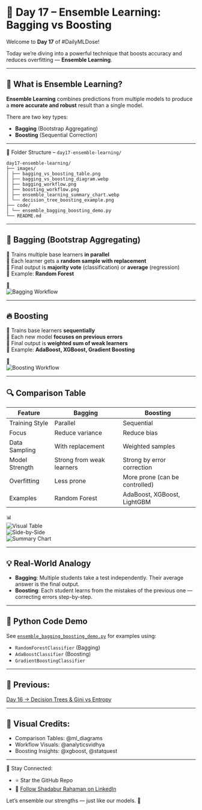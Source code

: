 # 🧩 Day 17 – Ensemble Learning: Bagging vs Boosting

Welcome to **Day 17** of #DailyMLDose!

Today we’re diving into a powerful technique that boosts accuracy and reduces overfitting — **Ensemble Learning**.

---

## 📌 What is Ensemble Learning?

**Ensemble Learning** combines predictions from multiple models to produce a **more accurate and robust** result than a single model.

There are two key types:
- **Bagging** (Bootstrap Aggregating)
- **Boosting** (Sequential Correction)

---

📂 Folder Structure – `day17-ensemble-learning/`
```
day17-ensemble-learning/
├── images/
│ ├── bagging_vs_boosting_table.png
│ ├── bagging_vs_boosting_diagram.webp
│ ├── bagging_workflow.png
│ ├── boosting_workflow.png
│ ├── ensemble_learning_summary_chart.webp
│ └── decision_tree_boosting_example.png
├── code/
│ └── ensemble_bagging_boosting_demo.py
└── README.md
```

---

## 🧠 Bagging (Bootstrap Aggregating)

🔹 Trains multiple base learners **in parallel**  
🔹 Each learner gets a **random sample with replacement**  
🔹 Final output is **majority vote** (classification) or **average** (regression)  
🔹 Example: **Random Forest**

📸  
![Bagging Workflow]( images/bagging_workflow.png)

---

## 🔥 Boosting

🔸 Trains base learners **sequentially**  
🔸 Each new model **focuses on previous errors**  
🔸 Final output is **weighted sum of weak learners**  
🔸 Example: **AdaBoost, XGBoost, Gradient Boosting**

📸  
![Boosting Workflow](images/boosting_workflow.png)

---

## 🔍 Comparison Table

| Feature           | Bagging                         | Boosting                         |
|------------------|----------------------------------|----------------------------------|
| Training Style    | Parallel                        | Sequential                       |
| Focus             | Reduce variance                 | Reduce bias                      |
| Data Sampling     | With replacement                | Weighted samples                 |
| Model Strength    | Strong from weak learners       | Strong by error correction       |
| Overfitting       | Less prone                      | More prone (can be controlled)   |
| Examples          | Random Forest                   | AdaBoost, XGBoost, LightGBM      |

📊  
![Visual Table](images/bagging_vs_boosting_table.png)  
![Side-by-Side](images/bagging_vs_boosting_diagram.webp)  
![Summary Chart](images/ensemble_learning_summary_chart.webp)

---

## 💡 Real-World Analogy

- **Bagging**: Multiple students take a test independently. Their average answer is the final output.  
- **Boosting**: Each student learns from the mistakes of the previous one — correcting errors step-by-step.

---

## 🧪 Python Code Demo

See [`ensemble_bagging_boosting_demo.py`](code/ensemble_bagging_boosting_demo.py) for examples using:

- `RandomForestClassifier` (Bagging)
- `AdaBoostClassifier` (Boosting)
- `GradientBoostingClassifier`

---

## 🔁 Previous:
[Day 16 → Decision Trees & Gini vs Entropy](../day16-decision-trees)

---

## 🎨 Visual Credits:
- Comparison Tables: @ml_diagrams  
- Workflow Visuals: @analyticsvidhya  
- Boosting Insights: @xgboost, @statquest

---

📌 Stay Connected:
- ⭐ Star the GitHub Repo  
- 🔗 [Follow Shadabur Rahaman on LinkedIn](https://www.linkedin.com/in/shadabur-rahaman-1b5703249)

Let’s ensemble our strengths — just like our models. 🚀
